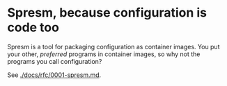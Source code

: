 # Spresm, because configuration is code too

Spresm is a tool for packaging configuration as container images. You
put your other, _preferred_ programs in container images, so why not
the programs you call configuration?

See [./docs/rfc/0001-spresm.md](./docs/rfc/0001-spresm.md).
